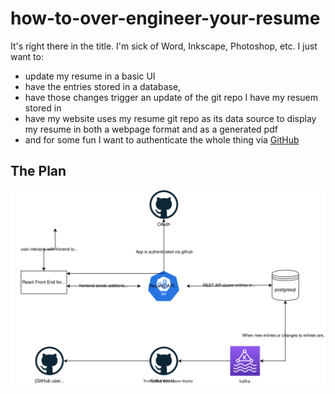 # how-to-over-engineer-your-resume

It's right there in the title. I'm sick of Word, Inkscape, Photoshop, etc. I just want to:
- update my resume in a basic UI
- have the entries stored in a database, 
- have those changes trigger an update of the git repo I have my resuem stored in 
- have my website uses my resume git repo as its data source to display my resume in both a webpage format and as a generated pdf
- and for some fun I want to authenticate the whole thing via [GitHub](https://docs.github.com/en/developers/apps/building-oauth-apps/creating-an-oauth-app)

## The Plan

![The general plan](./imgs/how-to-overengineer-your-resume.svg)


